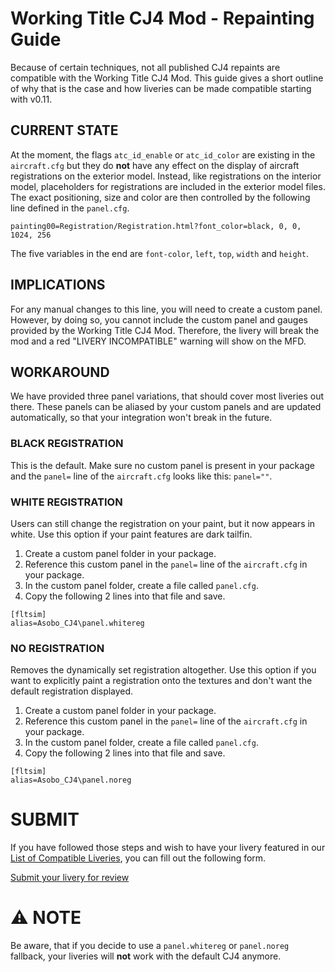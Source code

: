 # Working Title CJ4 Mod - Repainting Guide
Because of certain techniques, not all published CJ4 repaints are compatible with the Working Title CJ4 Mod. This guide gives a short outline of why that is the case and how liveries can be made compatible starting with v0.11.

## CURRENT STATE
At the moment, the flags `atc_id_enable` or `atc_id_color` are existing in the `aircraft.cfg` but they do **not** have any effect on the display of aircraft registrations on the exterior model. Instead, like registrations on the interior model, placeholders for registrations are included in the exterior model files. The exact positioning, size and color are then controlled by the following line defined in the `panel.cfg`.
```
painting00=Registration/Registration.html?font_color=black, 0, 0, 1024, 256
```
The five variables in the end are `font-color`, `left`, `top`, `width` and `height`.


## IMPLICATIONS
For any manual changes to this line, you will need to create a custom panel. However, by doing so, you cannot include the custom panel and gauges provided by the Working Title CJ4 Mod. Therefore, the livery will break the mod and a red "LIVERY INCOMPATIBLE" warning will show on the MFD.


## WORKAROUND
We have provided three panel variations, that should cover most liveries out there. These panels can be aliased by your custom panels and are updated automatically, so that your integration won't break in the future.

### BLACK REGISTRATION
This is the default. Make sure no custom panel is present in your package and the `panel=` line of the `aircraft.cfg` looks like this: `panel=""`.

### WHITE REGISTRATION
Users can still change the registration on your paint, but it now appears in white. Use this option if your paint features are dark tailfin.
1. Create a custom panel folder in your package.
2. Reference this custom panel in the `panel=` line of the `aircraft.cfg` in your package.
3. In the custom panel folder, create a file called `panel.cfg`.
4. Copy the following 2 lines into that file and save.
```
[fltsim]
alias=Asobo_CJ4\panel.whitereg
```

### NO REGISTRATION
Removes the dynamically set registration altogether. Use this option if you want to explicitly paint a registration onto the textures and don't want the default registration displayed.
1. Create a custom panel folder in your package.
2. Reference this custom panel in the `panel=` line of the `aircraft.cfg` in your package.
3. In the custom panel folder, create a file called `panel.cfg`.
4. Copy the following 2 lines into that file and save.
```
[fltsim]
alias=Asobo_CJ4\panel.noreg
```

# SUBMIT
If you have followed those steps and wish to have your livery featured in our [List of Compatible Liveries](https://docs.google.com/spreadsheets/d/1-FZh5ZNXsSoHZFRcvkQwa-PHuBSk1QRTt7eYvx7Q4xU/edit?usp=sharing), you can fill out the following form.

[Submit your livery for review](https://forms.gle/kz9mNdQWWxCk1TvDA)


# ⚠️ NOTE
Be aware, that if you decide to use a `panel.whitereg` or `panel.noreg` fallback, your liveries will **not** work with the default CJ4 anymore.
